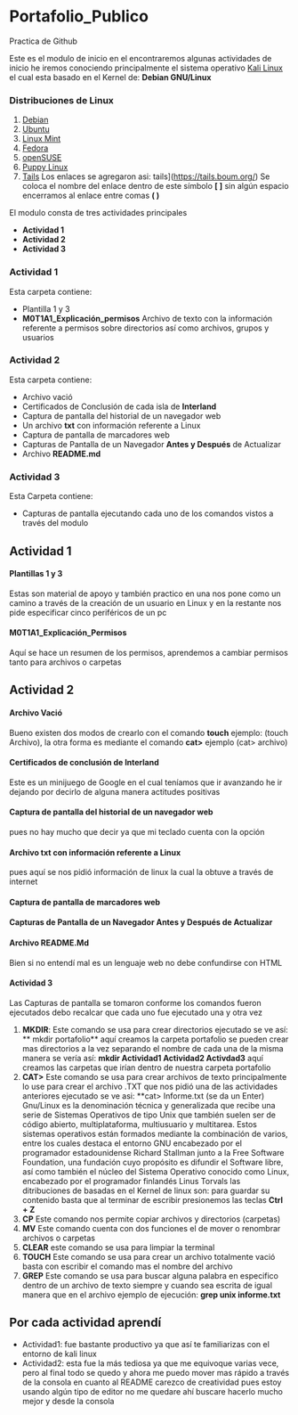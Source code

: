 # Portafolio_Publico
Practica de Github


Este es el modulo de inicio en el encontraremos algunas actividades de inicio he iremos conociendo principalmente el sistema operativo [Kali Linux](https://www.kali.org)  el cual esta basado en el Kernel de: **Debian GNU/Linux**
### Distribuciones de Linux
1. [Debian](https://www.debian.org/index.es.html)
2. [Ubuntu](https://ubuntu.com/)
3. [Linux Mint](https://www.linuxmint.com/)
4. [Fedora](https://getfedora.org/es/)
5. [openSUSE](https://es.opensuse.org/Bienvenidos_a_openSUSE.org)
6. [Puppy Linux](https://wikka.puppylinux.com/HomePage)
7.  [Tails](https://tails.boum.org/)
Los enlaces se agregaron asi: tails]\(https://tails.boum.org/)
Se coloca el nombre del enlace dentro de este símbolo **[ ]** sin algún espacio encerramos al enlace entre comas **( )**

El modulo consta de tres actividades principales
- **Actividad 1**
- **Actividad 2**
- **Actividad 3**

### Actividad 1
Esta carpeta contiene:
- Plantilla 1 y 3
-  **M0T1A1_Explicación_permisos** Archivo de texto con la información referente a permisos sobre directorios así como archivos, grupos y usuarios

### Actividad 2 
Esta carpeta contiene:
- Archivo vació
- Certificados de Conclusión de cada isla de **Interland**
- Captura de pantalla del historial de un navegador web
- Un archivo **txt** con información referente a Linux
- Captura de pantalla de marcadores web
- Capturas de Pantalla de un Navegador **Antes y Después** de Actualizar
- Archivo **README.md**

### Actividad 3
Esta Carpeta contiene:
- Capturas de pantalla ejecutando cada uno de los comandos vistos a través del modulo
## Actividad 1

#### Plantillas 1 y 3
Estas son material de apoyo y también practico en una nos pone como un camino a través de la creación de un usuario en Linux y en la restante nos pide especificar cinco periféricos de un pc
#### M0T1A1_Explicación_Permisos
Aquí se hace un resumen de los permisos, aprendemos a cambiar permisos tanto para archivos o carpetas
## Actividad 2
 
 #### Archivo Vació
 Bueno existen dos modos de crearlo con el comando **touch** ejemplo: (touch Archivo), la otra forma es mediante el comando **cat>** ejemplo (cat> archivo)

#### Certificados de conclusión de Interland
Este es un minijuego de Google en el cual teníamos que ir avanzando he ir dejando por decirlo de alguna manera actitudes positivas
#### Captura de pantalla del historial de un navegador web
pues no hay mucho que decir ya que mi teclado cuenta con la opción
#### Archivo **txt** con información referente a Linux
pues aquí se nos pidió información de linux la cual la obtuve a través de internet 
#### Captura de pantalla de marcadores web
#### Capturas de Pantalla de un Navegador **Antes y Después** de Actualizar
#### Archivo README.Md
Bien si no entendí mal es un lenguaje web no debe confundirse con HTML
#### Actividad 3
 Las Capturas de pantalla se tomaron conforme los comandos fueron ejecutados debo recalcar que cada uno fue ejecutado una y otra vez
 1. **MKDIR**: Este comando se usa para crear directorios ejecutado se ve así: ** mkdir portafolio** aquí creamos la carpeta portafolio se pueden crear mas directorios a la vez separando el nombre de cada una  de la misma manera se vería así: **mkdir Actividad1 Actividad2 Activdad3** aquí creamos las carpetas que irían dentro de nuestra carpeta portafolio
 2. **CAT>** Este comando se usa para crear archivos de texto principalmente lo use para crear el archivo .TXT que nos pidió una de las actividades anteriores ejecutado se ve asi: **cat> Informe.txt (se da un Enter) Gnu/Linux es la denominación técnica y generalizada que recibe una serie de Sistemas Operativos de tipo Unix que también suelen ser de código abierto, multiplataforma, multiusuario y multitarea.	Estos sistemas operativos están formados mediante la combinación de varios, entre los cuales destaca el entorno GNU encabezado por el programador estadounidense Richard Stallman junto a la Free Software Foundation, una fundación cuyo propósito es difundir el Software libre, así como también el núcleo del Sistema Operativo conocido como Linux, encabezado por el programador finlandés Linus Torvals
 las ditribuciones de basadas en el Kernel de linux son: para guardar su contenido basta que al terminar de escribir presionemos las teclas **Ctrl + Z**
 4. **CP** Este comando nos permite copiar archivos y directorios (carpetas)
 5. **MV** Este comando cuenta con dos funciones el de mover o renombrar archivos o carpetas
 6. **CLEAR** este comando se usa para limpiar la terminal
 7. **TOUCH** Este comando se usa para crear un archivo totalmente vació basta con escribir el comando mas el nombre del archivo 
 8. **GREP** Este comando se usa para buscar alguna palabra en especifico dentro de un archivo de texto siempre y cuando sea escrita de igual manera que en el archivo ejemplo de ejecución: **grep unix informe.txt** 
 ## Por cada actividad aprendí
- Actividad1: fue bastante productivo ya que así te familiarizas con el entorno de kali linux
- Actividad2: esta fue la más tediosa ya que me equivoque varias vece, pero al final todo se quedo y ahora me puedo mover mas rápido a través de la consola en cuanto al README carezco de creatividad pues estoy usando algún tipo de editor no me quedare ahí buscare hacerlo mucho mejor y desde la consola
